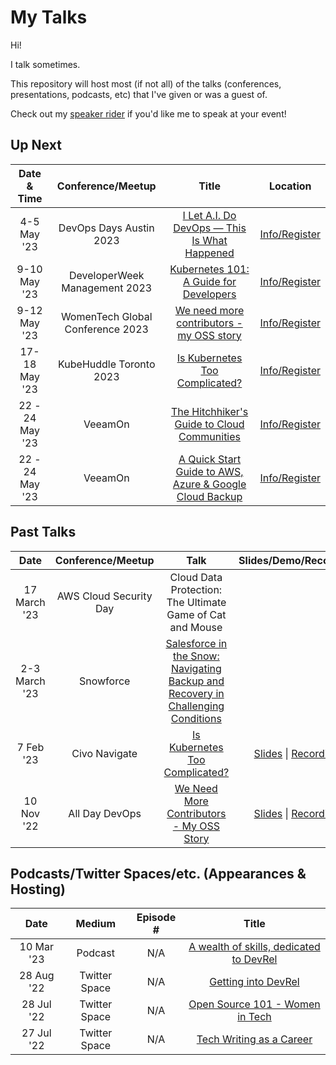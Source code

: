 My Talks
===================

Hi!

I talk sometimes.

This repository will host most (if not all) of the talks (conferences, presentations, podcasts, etc) that I've given or was a guest of.

Check out my [speaker rider](./speaker-rider.md) if you'd like me to speak at your event!

## Up Next

Date & Time|Conference/Meetup|Title|Location
:---------:|:---------------:|:---:|:-------:
4-5 May '23 | DevOps Days Austin 2023 | [I Let A.I. Do DevOps — This Is What Happened]() | [Info/Register](https://devopsdays.org/events/2023-austin/welcome/)
9-10 May '23 | DeveloperWeek Management 2023 | [Kubernetes 101: A Guide for Developers]() | [Info/Register](https://www.developerweek.com/global/conference/management/)
9-12 May '23 | WomenTech Global Conference 2023 | [We need more contributors - my OSS story](https://www.womentech.net/speaker/Julia/Furst%20Morgado/85740?_se=anVsaWFmbW9yZ2Fkb0BnbWFpbC5jb20%3D) | [Info/Register](https://www.womentech.net/women-tech-conference)
17-18 May '23 | KubeHuddle Toronto 2023 | [Is Kubernetes Too Complicated?]() | [Info/Register](https://kubehuddle.com/2023/toronto/)
22 - 24 May '23 | VeeamOn | [The Hitchhiker's Guide to Cloud Communities]() | [Info/Register](https://www.veeam.com/veeamon)
22 - 24 May '23 | VeeamOn | [A Quick Start Guide to AWS, Azure & Google Cloud Backup]() | [Info/Register](https://www.veeam.com/veeamon)

## Past Talks

Date|Conference/Meetup|Talk|Slides/Demo/Recording
:---------:|:---------------:|:--:|:--------------------:
17 March '23 | AWS Cloud Security Day | Cloud Data Protection: The Ultimate Game of Cat and Mouse
2-3 March '23 | Snowforce | [Salesforce in the Snow: Navigating Backup and Recovery in Challenging Conditions](https://snowforce.io/)
7 Feb '23 | Civo Navigate | [Is Kubernetes Too Complicated?](https://github.com/juliafmorgado/talks/blob/main/Is%20Kubernetes%20Too%20Complicated%3F/Abstract.md) | [Slides](https://docs.google.com/presentation/d/1yPaR8aYS3ZqI8WDGLVgxIGwWKTzuGffA/edit#slide=id.p3) \| [Recording]()
10 Nov '22 | All Day DevOps | [We Need More Contributors - My OSS Story](https://github.com/juliafmorgado/talks/blob/main/We%20Need%20More%20Contributors/Abstract.md) | [Slides](https://t.co/OqD7NnbnhK) \| [Recording](https://www.alldaydevops.com/ondemand-2022speakers)


## Podcasts/Twitter Spaces/etc. (Appearances & Hosting)

Date|Medium|Episode #|Title
:--:|:-----:|:-------:|:----:
10 Mar '23 | Podcast | N/A | [A wealth of skills, dedicated to DevRel](https://www.voxgig.com/podcast/julia-furst-morgado-march-2023-global-technologist-veeam)
28 Aug '22 | Twitter Space | N/A | [Getting into DevRel](https://twitter.com/i/spaces/1YqJDqNjpYLxV)
28 Jul '22 | Twitter Space | N/A | [Open Source 101 - Women in Tech](https://twitter.com/i/spaces/1PlJQaDYqdXJE)
27 Jul '22 | Twitter Space | N/A | [Tech Writing as a Career](https://twitter.com/virtualized6ix/status/1552253444723200001?s=20&t=Clsi3spzoB8NIn4m4taL6g)

